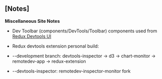 ## [Notes]
**Miscellaneous Site Notes**
<p>

* Dev Toolbar (components/DevTools/Toolbar) components used from [Redux Devtools UI](https://github.com/iamdustan/redux-devtools-ui)

* Redux devtools extension personal build: 
* --development branch: devtools-inspector -> d3 -> chart-monitor -> remotedev-app -> redux-extension
* --devtools-inspector: remotedev-inspector-monitor fork
</p>
